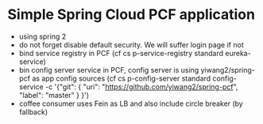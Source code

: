 # Simple Spring Cloud PCF application

- using spring 2
- do not forget disable default security. We will suffer login page if not
- bind service registry in PCF (cf cs p-service-registry standard eureka-service)
- bin config server service in PCF, config server is using yiwang2/spring-pcf as app config sources (cf cs p-config-server standard config-service -c '{"git": { "uri": "https://github.com/yiwang2/spring-pcf", "label": "master" } }')
- coffee consumer uses Fein as LB and also include circle breaker (by fallback)
